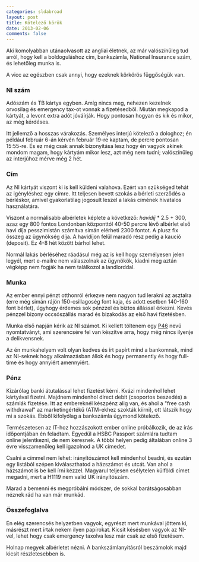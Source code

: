 ```yaml
---
categories: sldabroad
layout: post
title: Kötelező körök
date: 2013-02-06
comments: false
---
```


Aki komolyabban utánaolvasott az angliai életnek, az már valószínűleg tud arról, hogy kell a
boldoguláshoz cím, bankszámla, National Insurance szám, és lehetőleg munka is.

A vicc az egészben csak annyi, hogy ezeknek körkörös függőségük van.

### NI szám
Adószám és TB kártya egyben. Amíg nincs meg, nehezen kezelnek orvosilag és emergency tax-ot
vonnak a fizetésedből. Miután megkapod a kártyát, a levont extra adót jóváírják. Hogy pontosan
hogyan és kik és mikor, az még kérdéses.

Itt jellemző a hosszas várakozás. Személyes interjú kötelező a dologhoz; én például február 6-án
kérvén február 19-re kaptam, de percre pontosan 15:55-re. És ez még csak annak bizonyítása lesz
hogy én vagyok akinek mondom magam, hogy kártyám mikor lesz, azt még nem tudni; valószínűleg az
interjúhoz mérve még 2 hét.

### Cím
Az NI kártyát viszont ki is kell küldeni valahova. Ezért van szükséged tehát az igényléshez egy
címre. Itt teljesen bevett szokás a bérleti szerződés a bérléskor, amivel gyakorlatilag jogosult
leszel a lakás címének hivatalos használatára.

Viszont a normálisabb albérletek képlete a következő: *havidíj* * 2.5 + 300, azaz egy 800
fontos Londonban központtól 40-50 percre lévő albérlet első havi díja pesszimistán számítva simán
elérheti 2300 fontot. A plusz fix összeg az ügynökség díja. A havidíjon felül maradó rész pedig a
kaució (deposit). Ez 4-8 hét között bárhol lehet.

Normál lakás bérléséhez ráadásul még az is kell hogy személyesen jelen legyél, mert e-mailre nem
válaszolnak az ügynökök, kiadni meg aztán végképp nem fogják ha nem találkozol a landlorddal.

### Munka
Az ember ennyi pénzt otthonról érkezve nem nagyon tud lerakni az asztalra (erre még simán rájön
150-csillagoség font kaja, és adott esetben 140-160 font bérlet), úgyhogy érdemes sok pénzzel és
biztos állással érkezni. Kevés pénzzel bizony occsószállás marad és bizakodás az első havi
fizetésben.

Munka első napján kérik az NI számot. Ki kellett töltenem egy
[P46](http://www.hmrc.gov.uk/working/forms/paye-forms.htm#6) nevű nyomtatványt, ami szerencsére
fel van készítve arra, hogy még nincs ilyenje a delikvensnek.

Az én munkahelyem volt olyan kedves és írt papírt mind a bankomnak, mind az NI-seknek hogy
alkalmazásban állok és hogy permanently és hogy full-time és hogy annyiért amennyiért.

### Pénz
Kizárólag banki átutalással lehet fizetést kérni. Kvázi mindenhol lehet kártyával fizetni.
Majdnem mindenhol direct debit (csoportos beszedés) a számlák fizetése. Itt az embereknél
készpénz alig van, és ahol a "free cash withdrawal" az marketingértékű (ATM-ekhez szokták
kiírni), ott látszik hogy mi a szokás. Ebből kifolyólag a bankszámla úgymond kötelező.

Természetesen az IT-hoz hozzászokott ember online próbálkozik, de az írás időpontjában én
feladtam. Egyedül a HSBC Passport számlára tudtam online jelentkezni, de nem keresnek. A többi
helyen pedig általában online 3 évre visszamenőleg kell igazolnod a UK címedet.

Csalni a címmel nem lehet: irányítószámot kell mindenhol beadni, és ezután egy listából szépen
kiválaszthatod a házszámot és utcát. Van ahol a házszámot is be kell írni kézzel. Magyarul
teljesen esélytelen külföldi címet megadni, mert a H1119 nem valid UK irányítószám.

Marad a bemenni és megpróbálni módszer, de sokkal barátságosabban néznek rád ha van már munkád.

### Összefoglalva
Én elég szerencsés helyzetben vagyok, egyrészt mert munkával jöttem ki, másrészt mert írtak nekem
ilyen papírokat. Kicsit késésben vagyok az NI-vel, lehet hogy csak emergency taxolva lesz már
csak az első fizetésem.

Holnap megyek albérletet nézni. A bankszámlanyitásról beszámolok majd kicsit részletesebben is.
